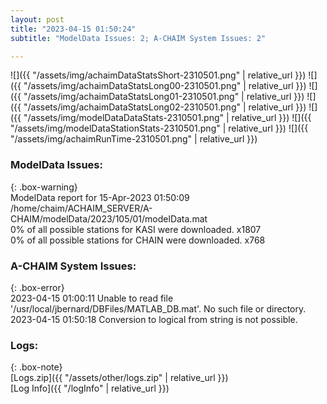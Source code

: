 ```yaml
---
layout: post
title: "2023-04-15 01:50:24"
subtitle: "ModelData Issues: 2; A-CHAIM System Issues: 2"

---
```


![]({{ "/assets/img/achaimDataStatsShort-2310501.png" | relative_url }})
![]({{ "/assets/img/achaimDataStatsLong00-2310501.png" | relative_url }})
![]({{ "/assets/img/achaimDataStatsLong01-2310501.png" | relative_url }})
![]({{ "/assets/img/achaimDataStatsLong02-2310501.png" | relative_url }})
![]({{ "/assets/img/modelDataDataStats-2310501.png" | relative_url }})
![]({{ "/assets/img/modelDataStationStats-2310501.png" | relative_url }})
![]({{ "/assets/img/achaimRunTime-2310501.png" | relative_url }})


### ModelData Issues:  
  
{: .box-warning}  
 ModelData report for 15-Apr-2023 01:50:09   
 /home/chaim/ACHAIM_SERVER/A-CHAIM/modelData/2023/105/01/modelData.mat   
 0% of all possible stations for KASI were downloaded. x1807   
 0% of all possible stations for CHAIN were downloaded. x768   
  
### A-CHAIM System Issues:  
  
{: .box-error}  
2023-04-15 01:00:11 Unable to read file '/usr/local/jbernard/DBFiles/MATLAB_DB.mat'. No such file or directory.  
2023-04-15 01:50:18 Conversion to logical from string is not possible.  

### Logs:  
  
{: .box-note}  
[Logs.zip]({{ "/assets/other/logs.zip" | relative_url }})  
[Log Info]({{ "/logInfo" | relative_url }})  

